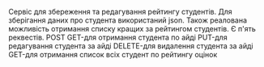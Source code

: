 Сервіс для збереження та редагування рейтингу студентів.
Для зберігання даних про студента використаний json.
Також реалована можливість отримання списку кращих за рейтингом студентів.
Є п'ять реквестів.
POST
GET-для отримання студента по айді
PUT-для редагування студента за айді
DELETE-для видалення студента за айді
GET-для отримання список всіх студент по рейтингу оцінок
